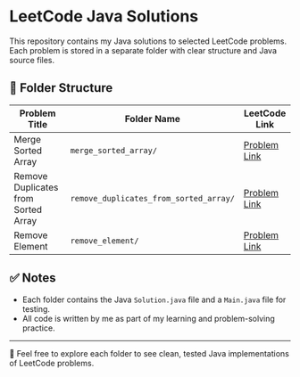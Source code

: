 # LeetCode Java Solutions

This repository contains my Java solutions to selected LeetCode problems.  
Each problem is stored in a separate folder with clear structure and Java source files.

## 📁 Folder Structure

| Problem Title                              | Folder Name                              | LeetCode Link |
|-------------------------------------------|------------------------------------------|----------------|
| Merge Sorted Array                        | `merge_sorted_array/`                    | [Problem Link](https://leetcode.com/problems/merge-sorted-array/) |
| Remove Duplicates from Sorted Array       | `remove_duplicates_from_sorted_array/`   | [Problem Link](https://leetcode.com/problems/remove-duplicates-from-sorted-array/) |
| Remove Element                             | `remove_element/`                        | [Problem Link](https://leetcode.com/problems/remove-element/) |

## ✅ Notes
- Each folder contains the Java `Solution.java` file and a `Main.java` file for testing.
- All code is written by me as part of my learning and problem-solving practice.

---

📌 Feel free to explore each folder to see clean, tested Java implementations of LeetCode problems.



